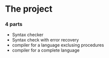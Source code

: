 # The project

### 4 parts

* Syntax checker
* Syntax check with error recovery
* compiler for a language exclusing procedures
* compiler for a complete language

